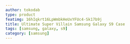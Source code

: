 ```yaml
---
author: tokodab
type: product
featimg: 16hIqkrt16LpWmbkHeUxYFUc4-Sk17b9j
title: Ultimate Super Villain Samsung Galaxy S9 Case
tags: [samsung, galaxy, s9]
category: [samsung]
---
```

